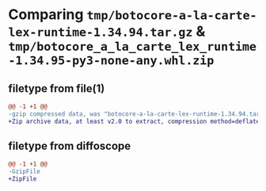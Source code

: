 # Comparing `tmp/botocore-a-la-carte-lex-runtime-1.34.94.tar.gz` & `tmp/botocore_a_la_carte_lex_runtime-1.34.95-py3-none-any.whl.zip`

## filetype from file(1)

```diff
@@ -1 +1 @@
-gzip compressed data, was "botocore-a-la-carte-lex-runtime-1.34.94.tar", last modified: Tue Apr 30 01:01:38 2024, max compression
+Zip archive data, at least v2.0 to extract, compression method=deflate
```

## filetype from diffoscope

```diff
@@ -1 +1 @@
-GzipFile
+ZipFile
```

